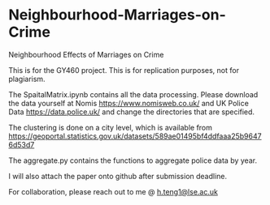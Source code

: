 # Neighbourhood-Marriages-on-Crime
Neighbourhood Effects of Marriages on Crime

This is for the GY460 project. This is for replication purposes, not for plagiarism.

The SpaitalMatrix.ipynb contains all the data processing. Please download the data yourself at Nomis https://www.nomisweb.co.uk/ and UK Police Data https://data.police.uk/ and change the directories that are specified. 

The clustering is done on a city level, which is available from https://geoportal.statistics.gov.uk/datasets/589ae01495bf4ddfaaa25b96476d53d7

The aggregate.py contains the functions to aggregate police data by year. 

I will also attach the paper onto github after submission deadline.

For collaboration, please reach out to me @ h.teng1@lse.ac.uk
